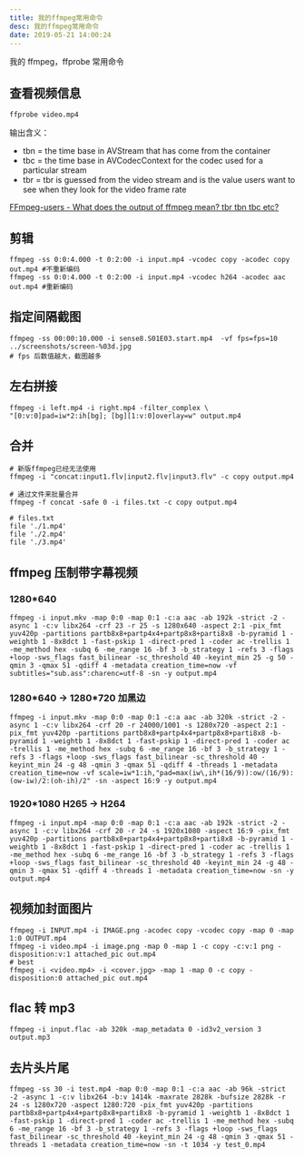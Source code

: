 ```yaml
---
title: 我的ffmpeg常用命令
desc: 我的ffmpeg常用命令
date: 2019-05-21 14:00:24
---
```


我的 ffmpeg，ffprobe 常用命令

<!--more-->

## 查看视频信息

```
ffprobe video.mp4
```

输出含义：

- tbn = the time base in AVStream that has come from the container
- tbc = the time base in AVCodecContext for the codec used for a particular stream
- tbr = tbr is guessed from the video stream and is the value users want to see when they look for the video frame rate

[FFmpeg-users - What does the output of ffmpeg mean? tbr tbn tbc etc?](http://www.ffmpeg-archive.org/What-does-the-output-of-ffmpeg-mean-tbr-tbn-tbc-etc-td941538.html)

## 剪辑

```
ffmpeg -ss 0:0:4.000 -t 0:2:00 -i input.mp4 -vcodec copy -acodec copy out.mp4 #不重新编码
ffmpeg -ss 0:0:4.000 -t 0:2:00 -i input.mp4 -vcodec h264 -acodec aac out.mp4 #重新编码
```

## 指定间隔截图

```
ffmpeg -ss 00:00:10.000 -i sense8.S01E03.start.mp4  -vf fps=fps=10 ../screenshots/screen-%03d.jpg
# fps 后数值越大，截图越多
```

## 左右拼接

```
ffmpeg -i left.mp4 -i right.mp4 -filter_complex \
"[0:v:0]pad=iw*2:ih[bg]; [bg][1:v:0]overlay=w" output.mp4
```

## 合并

```
# 新版ffmpeg已经无法使用
ffmpeg -i "concat:input1.flv|input2.flv|input3.flv" -c copy output.mp4

# 通过文件来批量合并
ffmpeg -f concat -safe 0 -i files.txt -c copy output.mp4

# files.txt
file './1.mp4'
file './2.mp4'
file './3.mp4'
```

## ffmpeg 压制带字幕视频

### 1280\*640

```
ffmpeg -i input.mkv -map 0:0 -map 0:1 -c:a aac -ab 192k -strict -2 -async 1 -c:v libx264 -crf 23 -r 25 -s 1280x640 -aspect 2:1 -pix_fmt yuv420p -partitions partb8x8+partp4x4+partp8x8+parti8x8 -b-pyramid 1 -weightb 1 -8x8dct 1 -fast-pskip 1 -direct-pred 1 -coder ac -trellis 1 -me_method hex -subq 6 -me_range 16 -bf 3 -b_strategy 1 -refs 3 -flags +loop -sws_flags fast_bilinear -sc_threshold 40 -keyint_min 25 -g 50 -qmin 3 -qmax 51 -qdiff 4 -metadata creation_time=now -vf subtitles="sub.ass":charenc=utf-8 -sn -y output.mp4
```

### 1280\*640 -> 1280\*720 加黑边

```
ffmpeg -i input.mkv -map 0:0 -map 0:1 -c:a aac -ab 320k -strict -2 -async 1 -c:v libx264 -crf 20 -r 24000/1001 -s 1280x720 -aspect 2:1 -pix_fmt yuv420p -partitions partb8x8+partp4x4+partp8x8+parti8x8 -b-pyramid 1 -weightb 1 -8x8dct 1 -fast-pskip 1 -direct-pred 1 -coder ac -trellis 1 -me_method hex -subq 6 -me_range 16 -bf 3 -b_strategy 1 -refs 3 -flags +loop -sws_flags fast_bilinear -sc_threshold 40 -keyint_min 24 -g 48 -qmin 3 -qmax 51 -qdiff 4 -threads 1 -metadata creation_time=now -vf scale=iw*1:ih,"pad=max(iw\,ih*(16/9)):ow/(16/9):(ow-iw)/2:(oh-ih)/2" -sn -aspect 16:9 -y output.mp4
```

### 1920\*1080 H265 -> H264

```
ffmpeg -i input.mp4 -map 0:0 -map 0:1 -c:a aac -ab 192k -strict -2 -async 1 -c:v libx264 -crf 20 -r 24 -s 1920x1080 -aspect 16:9 -pix_fmt yuv420p -partitions partb8x8+partp4x4+partp8x8+parti8x8 -b-pyramid 1 -weightb 1 -8x8dct 1 -fast-pskip 1 -direct-pred 1 -coder ac -trellis 1 -me_method hex -subq 6 -me_range 16 -bf 3 -b_strategy 1 -refs 3 -flags +loop -sws_flags fast_bilinear -sc_threshold 40 -keyint_min 24 -g 48 -qmin 3 -qmax 51 -qdiff 4 -threads 1 -metadata creation_time=now -sn -y output.mp4
```

## 视频加封面图片

```
ffmpeg -i INPUT.mp4 -i IMAGE.png -acodec copy -vcodec copy -map 0 -map 1:0 OUTPUT.mp4
ffmpeg -i video.mp4 -i image.png -map 0 -map 1 -c copy -c:v:1 png -disposition:v:1 attached_pic out.mp4
# best
ffmpeg -i <video.mp4> -i <cover.jpg> -map 1 -map 0 -c copy -disposition:0 attached_pic out.mp4
```

## flac 转 mp3

```
ffmpeg -i input.flac -ab 320k -map_metadata 0 -id3v2_version 3 output.mp3
```

## 去片头片尾

```
ffmpeg -ss 30 -i test.mp4 -map 0:0 -map 0:1 -c:a aac -ab 96k -strict -2 -async 1 -c:v libx264 -b:v 1414k -maxrate 2828k -bufsize 2828k -r 24 -s 1280x720 -aspect 1280:720 -pix_fmt yuv420p -partitions partb8x8+partp4x4+partp8x8+parti8x8 -b-pyramid 1 -weightb 1 -8x8dct 1 -fast-pskip 1 -direct-pred 1 -coder ac -trellis 1 -me_method hex -subq 6 -me_range 16 -bf 3 -b_strategy 1 -refs 3 -flags +loop -sws_flags fast_bilinear -sc_threshold 40 -keyint_min 24 -g 48 -qmin 3 -qmax 51 -threads 1 -metadata creation_time=now -sn -t 1034 -y test_0.mp4
```

